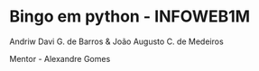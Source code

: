 # Bingo em python - INFOWEB1M
Andriw Davi G. de Barros & João Augusto C. de Medeiros

Mentor - Alexandre Gomes
